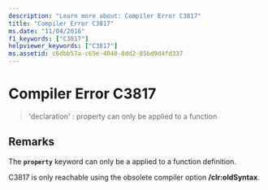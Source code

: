 ```yaml
---
description: "Learn more about: Compiler Error C3817"
title: "Compiler Error C3817"
ms.date: "11/04/2016"
f1_keywords: ["C3817"]
helpviewer_keywords: ["C3817"]
ms.assetid: c6dbb57a-c65e-4040-8dd2-85bd9d4fd337
---
```

# Compiler Error C3817

> 'declaration' : property can only be applied to a function

## Remarks

The **`property`** keyword can only be a applied to a function definition.

C3817 is only reachable using the obsolete compiler option **/clr:oldSyntax**.

